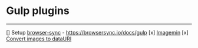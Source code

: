 # Gulp plugins

---

[] Setup [browser-sync](https://www.npmjs.com/package/browser-sync)
	 - https://browsersync.io/docs/gulp
[x] [Imagemin](https://github.com/sindresorhus/gulp-imagemin)
[x] [Convert images to dataURI](https://github.com/adam-lynch/gulp-image-data-uri)